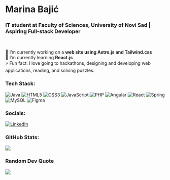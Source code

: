 # Marina Bajić
### IT student at Faculty of Sciences, University of Novi Sad | Aspiring Full-stack Developer
<br>

🔭 I’m currently working on a **web site using Astro.js and Tailwind.css**<br>
🌱 I’m currently learning **React.js**<br>
⚡ Fun fact: I love going to hackathons, designing and developing web applications, reading, and solving puzzles.<br>

### Tech Stack:
![Java](https://img.shields.io/badge/java-%23ED8B00.svg?style=for-the-badge&logo=openjdk&logoColor=white) ![HTML5](https://img.shields.io/badge/html5-%23E34F26.svg?style=for-the-badge&logo=html5&logoColor=white) ![CSS3](https://img.shields.io/badge/css3-%231572B6.svg?style=for-the-badge&logo=css3&logoColor=white) ![JavaScript](https://img.shields.io/badge/javascript-%23323330.svg?style=for-the-badge&logo=javascript&logoColor=%23F7DF1E) ![PHP](https://img.shields.io/badge/php-%23777BB4.svg?style=for-the-badge&logo=php&logoColor=white) ![Angular](https://img.shields.io/badge/angular-%23DD0031.svg?style=for-the-badge&logo=angular&logoColor=white) ![React](https://img.shields.io/badge/react-%2320232a.svg?style=for-the-badge&logo=react&logoColor=%2361DAFB) ![Spring](https://img.shields.io/badge/spring-%236DB33F.svg?style=for-the-badge&logo=spring&logoColor=white) ![MySQL](https://img.shields.io/badge/mysql-%2300000f.svg?style=for-the-badge&logo=mysql&logoColor=white) ![Figma](https://img.shields.io/badge/figma-%23F24E1E.svg?style=for-the-badge&logo=figma&logoColor=white)

### Socials:
[![LinkedIn](https://img.shields.io/badge/LinkedIn-%230077B5.svg?style=for-the-badge&logo=linkedin&logoColor=white)](https://linkedin.com/in/marina-bajic) 

### GitHub Stats:
![](https://github-readme-stats.vercel.app/api/top-langs/?username=MarinaBajic&theme=dark&hide_border=true&include_all_commits=false&count_private=true&layout=compact)

### Random Dev Quote
![](https://quotes-github-readme.vercel.app/api?type=horizontal&theme=dark)
